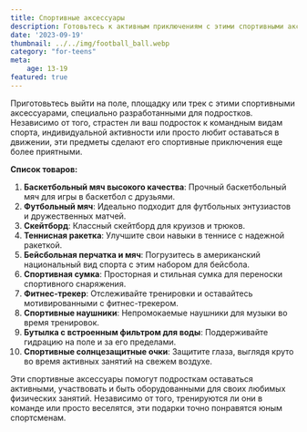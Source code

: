 ```yaml
---
title: Спортивные аксессуары
description: Готовьтесь к активным приключениям с этими спортивными аксессуарами для подростков.
date: '2023-09-19'
thumbnail: ../../img/football_ball.webp
category: "for-teens"
meta:
    age: 13-19
featured: true
---
```

Приготовьтесь выйти на поле, площадку или трек с этими спортивными аксессуарами, специально разработанными для подростков. Независимо от того, страстен ли ваш подросток к командным видам спорта, индивидуальной активности или просто любит оставаться в движении, эти предметы сделают его спортивные приключения еще более приятными.

**Список товаров:**
1. **Баскетбольный мяч высокого качества**: Прочный баскетбольный мяч для игры в баскетбол с друзьями.
2. **Футбольный мяч**: Идеально подходит для футбольных энтузиастов и дружественных матчей.
3. **Скейтборд**: Классный скейтборд для круизов и трюков.
4. **Теннисная ракетка**: Улучшите свои навыки в теннисе с надежной ракеткой.
5. **Бейсбольная перчатка и мяч**: Погрузитесь в американский национальный вид спорта с этим набором для бейсбола.
6. **Спортивная сумка**: Просторная и стильная сумка для переноски спортивного снаряжения.
7. **Фитнес-трекер**: Отслеживайте тренировки и оставайтесь мотивированными с фитнес-трекером.
8. **Спортивные наушники**: Непромокаемые наушники для музыки во время тренировок.
9. **Бутылка с встроенным фильтром для воды**: Поддерживайте гидрацию на поле и за его пределами.
10. **Спортивные солнцезащитные очки**: Защитите глаза, выглядя круто во время активных занятий на свежем воздухе.

Эти спортивные аксессуары помогут подросткам оставаться активными, участвовать и быть оборудованными для своих любимых физических занятий. Независимо от того, тренируются ли они в команде или просто веселятся, эти подарки точно понравятся юным спортсменам.
